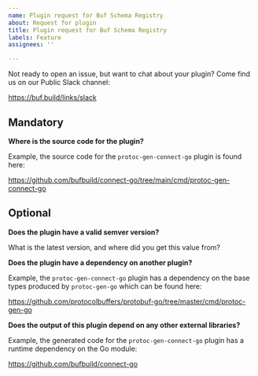 ```yaml
---
name: Plugin request for Buf Schema Registry
about: Request for plugin
title: Plugin request for Buf Schema Registry
labels: Feature
assignees: ''

---
```


Not ready to open an issue, but want to chat about your plugin? Come find us on our Public Slack channel:

https://buf.build/links/slack

## Mandatory

**Where is the source code for the plugin?**

Example, the source code for the `protoc-gen-connect-go` plugin is found here:

https://github.com/bufbuild/connect-go/tree/main/cmd/protoc-gen-connect-go


## Optional

**Does the plugin have a valid semver version?**

What is the latest version, and where did you get this value from?

**Does the plugin have a dependency on another plugin?**

Example, the `protoc-gen-connect-go` plugin has a dependency on the base types produced by `protoc-gen-go` which can be found here:

https://github.com/protocolbuffers/protobuf-go/tree/master/cmd/protoc-gen-go

**Does the output of this plugin depend on any other external libraries?**

Example, the generated code for the `protoc-gen-connect-go` plugin has a runtime dependency on the Go module:

https://github.com/bufbuild/connect-go

